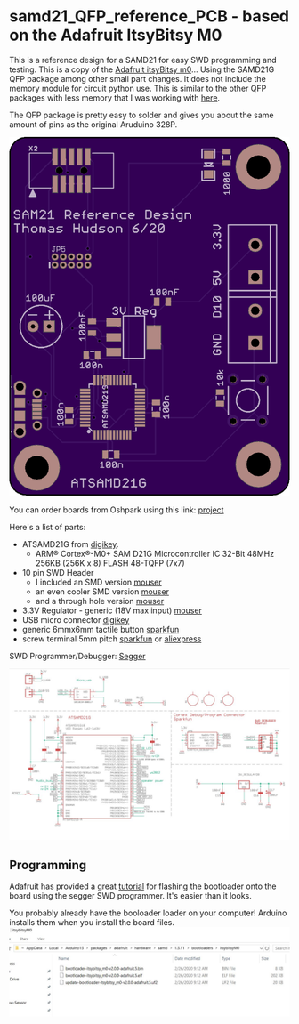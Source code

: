 # samd21_QFP_reference_PCB - based on the Adafruit ItsyBitsy M0

This is a reference design for a SAMD21 for easy SWD programming and testing.  This is a copy of the [Adafruit itsyBitsy m0](https://www.adafruit.com/product/3727)... Using the SAMD21G QFP package among other small part changes. It does not include the memory module for circuit python use. This is similar to the other QFP packages with less memory that I was working with [here](https://github.com/hydronics2/samd21_QFP_reference_PCB).

The QFP package is pretty easy to solder and gives you about the same amount of pins as the original Aruduino 328P.

![](https://github.com/hydronics2/2020-samd21_QFP_Reference/blob/master/pics/PCB_top.png)


You can order boards from Oshpark using this link: [project](https://oshpark.com/shared_projects/W1OeQO5j)

Here's a list of parts:
- ATSAMD21G from [digikey](https://www.digikey.com/product-detail/en/microchip-technology/ATSAMD21G18A-AUT/ATSAMD21G18A-AUTCT-ND/4878879).
  -	ARM® Cortex®-M0+ SAM D21G Microcontroller IC 32-Bit 48MHz 256KB (256K x 8) FLASH 48-TQFP (7x7)
- 10 pin SWD Header
  - I included an SMD version [mouser](https://www.mouser.com/ProductDetail/485-752)
  - an even cooler SMD version [mouser](https://www.mouser.com/ProductDetail/485-4048)
  - and a through hole version [mouser](https://www.mouser.com/ProductDetail/200-SHF10501LDTH)
- 3.3V Regulator - generic (18V max input) [mouser](https://www.mouser.com/ProductDetail/511-LDL1117S50R)
- USB micro connector [digikey](https://www.digikey.com/product-detail/en/amphenol-icc-fci/10118194-0001LF/609-4618-1-ND/2785382)
- generic 6mmx6mm tactile button [sparkfun](https://www.sparkfun.com/products/97)
- screw terminal 5mm pitch [sparkfun](https://www.sparkfun.com/products/8432) or [aliexpress](https://www.aliexpress.com/wholesale?catId=0&initiative_id=SB_20190221221755&SearchText=pcb+screw+terminal)



SWD Programmer/Debugger: [Segger](https://www.digikey.com/product-detail/en/segger-microcontroller-systems/8.08.91-J-LINK-EDU-MINI/899-1061-ND/7387472)

![schematic](https://github.com/hydronics2/2020-samd21_QFP_Reference/blob/master/pics/schematic.JPG)

## Programming

Adafruit has provided a great [tutorial](https://learn.adafruit.com/how-to-program-samd-bootloaders) for flashing the bootloader onto the board using the segger SWD programmer. It's easier than it looks.


You probably already have the booloader loader on your computer! Arduino installs them when you install the board files.
![files](https://github.com/hydronics2/2020-samd21_QFP_Reference/blob/master/pics/bootloaders.JPG)

